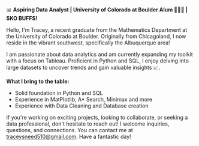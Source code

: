 📊 **Aspiring Data Analyst | University of Colorado at Boulder Alum 🦬🦬🦬 | SKO BUFFS!**

Hello, I'm Tracey, a recent graduate from the Mathematics Department at the University of Colorado at Boulder. Originally from Chicagoland, I now reside in the vibrant southwest, specifically the Albuquerque area!

I am passionate about data analytics and am currently expanding my toolkit with a focus on Tableau. Proficient in Python and SQL, I enjoy delving into large datasets to uncover trends and gain valuable insights 📈.

**What I bring to the table:**
- Solid foundation in Python and SQL
- Experience in MatPlotlib, A* Search, Minimax and more
- Experience with Data Cleaning and Database creation

If you're working on exciting projects, looking to collaborate, or seeking a data professional, don't hesitate to reach out! I welcome inquiries, questions, and connections. You can contact me at traceysneed510@gmail.com. Have a fantastic day!
